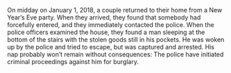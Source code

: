 On midday on January 1, 2018, a couple returned to their home from a New Year’s Eve party. When they arrived, they found that somebody had forcefully entered, and they immediately contacted the police. When the police officers examined the house, they found a man sleeping at the bottom of the stairs with the stolen goods still in his pockets. He was woken up by the police and tried to escape, but was captured and arrested. His nap probably won’t remain without consequences: The police have initiated criminal proceedings against him for burglary.